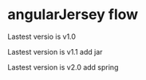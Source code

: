 angularJersey flow
=====================
Lastest versio is v1.0

Lastest version is v1.1 add jar

Lastest version is v2.0 add spring